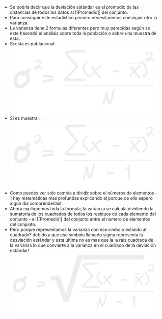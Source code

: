 - Se podría decir que la deviación estándar es el promedio de las distancias de todos los datos al [[Promedio]] del conjunto.
- Para conseguir este estadístico primero necesitaremos conseguir otro la varianza.
- La varianza tiene 2 formulas diferentes pero muy parecidas según se este hacendó el análisis sobre toda la población o sobre una muestra de esta.
- Si esta es poblacional:
  ![image.png](../assets/image_1668123297756_0.png)
- Si es muestral:
  ![image.png](../assets/image_1668123339507_0.png)
- Como puedes ver solo cambia a dividir sobre el números de elementos - 1 hay matemáticas mas profundas explicando el porque de ello espero algún día comprenderlas!
- Ahora expliquemos toda la formula, la varianza se calcula dividiendo la sumatoria de los cuadrados de todos los residuos de cada elemento del conjunto - el [[Promedio]] del conjunto entre el numero de elementos del conjunto.
- Pero porque representamos la varianza con ese símbolo estando al cuadrado?  debido a que ese símbolo llamado sigma representa la desviación estándar y esta ultima no es mas que la la raíz cuadrada de la varianza lo que convierte a la varianza en el cuadrado de la deviación estándar!
  ![image.png](../assets/image_1668128349275_0.png)